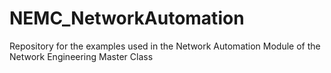 # NEMC_NetworkAutomation
Repository for the examples used in the Network Automation Module of the Network Engineering Master Class
